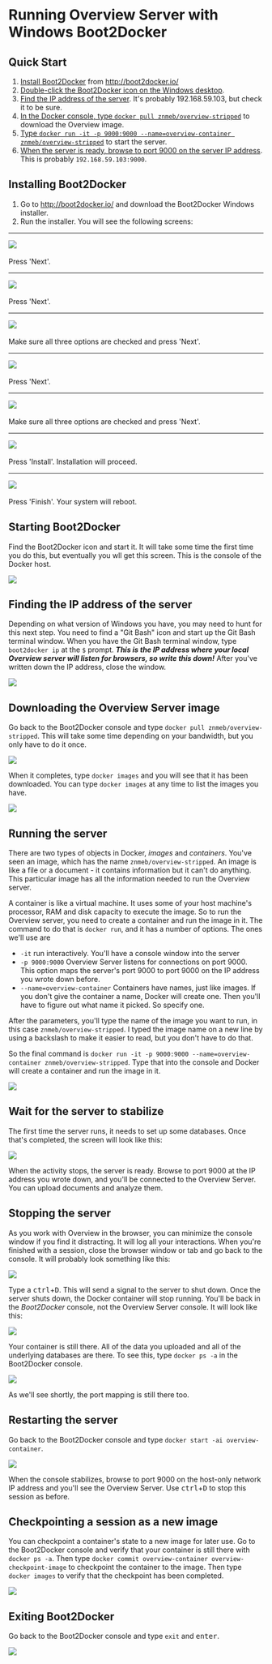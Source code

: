 # Running Overview Server with Windows Boot2Docker

## Quick Start
1. [Install Boot2Docker](https://github.com/znmeb/overview-server/blob/master/znmeb-release/Windows.md#installing-boot2docker) from <http://boot2docker.io/>
2. [Double-click the Boot2Docker icon on the Windows desktop](https://github.com/znmeb/overview-server/blob/master/znmeb-release/Windows.md#starting-boot2docker).
3. [Find the IP address of the server](https://github.com/znmeb/overview-server/blob/master/znmeb-release/Windows.md#finding-the-ip-address-of-the-server). It's probably 192.168.59.103, but check it to be sure.
4. [In the Docker console, type `docker pull znmeb/overview-stripped`](https://github.com/znmeb/overview-server/blob/master/znmeb-release/Windows.md#downloading-the-overview-server-image) to download the Overview image.
5. [Type `docker run -it -p 9000:9000 --name=overview-container znmeb/overview-stripped`](https://github.com/znmeb/overview-server/blob/master/znmeb-release/Windows.md#running-the-server) to start the server.
6. [When the server is ready, browse to port 9000 on the server IP address](https://github.com/znmeb/overview-server/blob/master/znmeb-release/Windows.md#wait-for-the-server-to-stabilize). This is probably `192.168.59.103:9000`.

## Installing Boot2Docker

1. Go to <http://boot2docker.io/> and download the Boot2Docker Windows installer.
2. Run the installer. You will see the following screens:

- - -

![](https://raw.githubusercontent.com/znmeb/overview-server/master/znmeb-release/WindowsScreenshots/2014-11-05%2015_56_25-Setup%20-%20Boot2Docker%20for%20Windows.png)<br><br>
Press 'Next'.

- - -

![](https://raw.githubusercontent.com/znmeb/overview-server/master/znmeb-release/WindowsScreenshots/2014-11-05%2015_56_45-Setup%20-%20Boot2Docker%20for%20Windows.png)<br><br>
Press 'Next'.

- - -

![](https://raw.githubusercontent.com/znmeb/overview-server/master/znmeb-release/WindowsScreenshots/2014-11-05%2015_57_10-Setup%20-%20Boot2Docker%20for%20Windows.png)<br><br>
Make sure all three options are checked and press 'Next'.

- - -

![](https://raw.githubusercontent.com/znmeb/overview-server/master/znmeb-release/WindowsScreenshots/2014-11-05%2015_57_31-Setup%20-%20Boot2Docker%20for%20Windows.png)<br><br>
Press 'Next'.

- - -

![](https://raw.githubusercontent.com/znmeb/overview-server/master/znmeb-release/WindowsScreenshots/2014-11-05%2015_57_57-Setup%20-%20Boot2Docker%20for%20Windows.png)<br><br>
Make sure all three options are checked and press 'Next'.

- - -

![](https://raw.githubusercontent.com/znmeb/overview-server/master/znmeb-release/WindowsScreenshots/2014-11-05%2015_58_17-Setup%20-%20Boot2Docker%20for%20Windows.png)<br><br>
Press 'Install'. Installation will proceed.

- - -

![](https://raw.githubusercontent.com/znmeb/overview-server/master/znmeb-release/WindowsScreenshots/2014-11-05%2015_59_51-Setup%20-%20Boot2Docker%20for%20Windows.png)<br><br>
Press 'Finish'. Your system will reboot.

## Starting Boot2Docker

Find the Boot2Docker icon and start it. It will take some time the first time you do this, but eventually you wll get this screen. This is the console of the Docker host.

![](https://raw.githubusercontent.com/znmeb/overview-server/master/znmeb-release/WindowsScreenshots/2014-11-05%2016_07_16-Boot2Docker%20Start.png)

## Finding the IP address of the server

Depending on what version of Windows you have, you may need to hunt for this next step. You need to find a "Git Bash" icon and start up the Git Bash terminal window. When you have the Git Bash terminal window, type `boot2docker ip` at the `$` prompt. ***This is the IP address where your local Overview server will listen for browsers, so write this down!*** After you've written down the IP address, close the window.

![](https://raw.githubusercontent.com/znmeb/overview-server/master/znmeb-release/WindowsScreenshots/2014-11-05%2016_18_42-MINGW32__c_Users_Ed.png)

## Downloading the Overview Server image

Go back to the Boot2Docker console and type `docker pull znmeb/overview-stripped`. This will take some time depending on your bandwidth, but you only have to do it once.

![](https://raw.githubusercontent.com/znmeb/overview-server/master/znmeb-release/WindowsScreenshots/2014-11-05%2016_08_13-Boot2Docker%20Start.png)

When it completes, type `docker images` and you will see that it has been downloaded. You can type `docker images` at any time to list the images you have.

![](https://raw.githubusercontent.com/znmeb/overview-server/master/znmeb-release/WindowsScreenshots/2014-11-05%2016_16_35-Boot2Docker%20Start.png)

## Running the server

There are two types of objects in Docker, *images* and *containers*. You've seen an image, which has the name `znmeb/overview-stripped`. An image is like a file or a document - it contains information but it can't do anything. This particular image has all the information needed to run the Overview server.

A container is like a virtual machine. It uses some of your host machine's processor, RAM and disk capacity to execute the image. So to run the Overview server, you need to create a container and run the image in it. The command to do that is `docker run`, and it has a number of options. The ones we'll use are

* `-it` run interactively. You'll have a console window into the server
* `-p 9000:9000` Overview Server listens for connections on port 9000. This option maps the server's port 9000 to port 9000 on the IP address you wrote down before.
* `--name=overview-container` Containers have names, just like images. If you don't give the container a name, Docker will create one. Then you'll have to figure out what name it picked. So specify one.

After the parameters, you'll type the name of the image you want to run, in this case `znmeb/overview-stripped`. I typed the image name on a new line by using a backslash to make it easier to read, but you don't have to do that.

So the final command is `docker run -it -p 9000:9000 --name=overview-container znmeb/overview-stripped`. Type that into the console and Docker will create a container and run the image in it.

![](https://raw.githubusercontent.com/znmeb/overview-server/master/znmeb-release/WindowsScreenshots/2014-11-05%2016_25_30-Boot2Docker%20Start.png)

## Wait for the server to stabilize
The first time the server runs, it needs to set up some databases. Once that's completed, the screen will look like this:

![](https://raw.githubusercontent.com/znmeb/overview-server/master/znmeb-release/WindowsScreenshots/2014-11-05%2016_27_01-Boot2Docker%20Start.png)

When the activity stops, the server is ready. Browse to port 9000 at the IP address you wrote down, and you'll be connected to the Overview Server. You can upload documents and analyze them.

## Stopping the server

As you work with Overview in the browser, you can minimize the console window if you find it distracting. It will log all your interactions. When you're finished with a session, close the browser window or tab and go back to the console. It will probably look something like this:

![](https://raw.githubusercontent.com/znmeb/overview-server/master/znmeb-release/WindowsScreenshots/2014-11-06%2014_27_30-Boot2Docker%20Start.png)

Type a <kbd>ctrl</kbd>+<kbd>D</kbd>. This will send a signal to the server to shut down. Once the server shuts down, the Docker container will stop running. You'll be back in the *Boot2Docker* console, not the Overview Server console. It will look like this:

![](https://raw.githubusercontent.com/znmeb/overview-server/master/znmeb-release/WindowsScreenshots/2014-11-06%2014_31_49-Boot2Docker%20Start.png)

Your container is still there. All of the data you uploaded and all of the underlying databases are there. To see this, type `docker ps -a` in the Boot2Docker console.

![](https://raw.githubusercontent.com/znmeb/overview-server/master/znmeb-release/WindowsScreenshots/2014-11-06%2014_34_56-Boot2Docker%20Start.png)

As we'll see shortly, the port mapping is still there too.

## Restarting the server

Go back to the Boot2Docker console and type `docker start -ai overview-container`. 

![](https://raw.githubusercontent.com/znmeb/overview-server/master/znmeb-release/WindowsScreenshots/2014-11-06%2015_00_04-Boot2Docker%20Start.png)

When the console stabilizes, browse to port 9000 on the host-only network IP address and you'll see the Overview Server. Use <kbd>ctrl</kbd>+<kbd>D</kbd> to stop this session as before.

## Checkpointing a session as a new image

You can checkpoint a container's state to a new image for later use. Go to the Boot2Docker console and verify that your container is still there with `docker ps -a`. Then type `docker commit overview-container overview-checkpoint-image` to checkpoint the container to the image. Then type `docker images` to verify that the checkpoint has been completed.

![](https://raw.githubusercontent.com/znmeb/overview-server/master/znmeb-release/WindowsScreenshots/2014-11-06%2015_32_46-Boot2Docker%20Start.png)

## Exiting Boot2Docker

Go back to the Boot2Docker console and type `exit` and <kbd>enter</kbd>.

![](https://raw.githubusercontent.com/znmeb/overview-server/master/znmeb-release/WindowsScreenshots/2014-11-06%2016_02_22-Boot2Docker%20Start.png)

